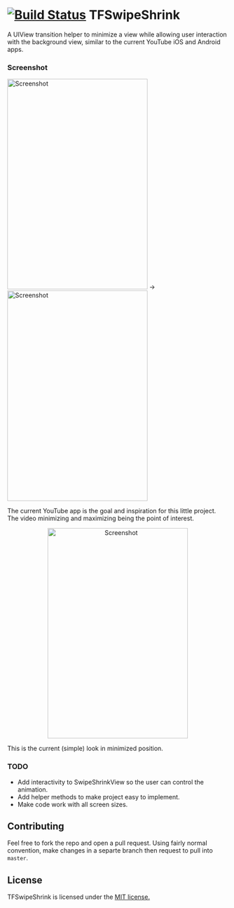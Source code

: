 [![Build Status](https://travis-ci.org/tfrank64/TFSwipeShrink.svg?branch=v0.1-alpha)](https://travis-ci.org/tfrank64/TFSwipeShrink)
TFSwipeShrink
=============

A UIView transition helper to minimize a view while allowing user interaction with the background view, similar to the current YouTube iOS and Android apps.

### Screenshot

<p align="left">
    <img src="https://github.com/tfrank64/TFSwipeShrink/raw/master/RepoImages/transition.PNG" alt="Screenshot" height="480" width="320"/> -> 
    
  <img src="https://github.com/tfrank64/TFSwipeShrink/raw/master/RepoImages/minimized.PNG" alt="Screenshot" height="480" width="320"/>
</p>

The current YouTube app is the goal and inspiration for this little project. The video minimizing and maximizing being the point of interest.

<p align ="center">
<img src="https://github.com/tfrank64/TFSwipeShrink/raw/master/RepoImages/repo-minimized.png" alt="Screenshot" height="480" width="320"/>
</p>

This is the current (simple) look in minimized position.

### TODO

* Add interactivity to SwipeShrinkView so the user can control the animation.
* Add helper methods to make project easy to implement.
* Make code work with all screen sizes.

## Contributing

Feel free to fork the repo and open a pull request. Using fairly normal convention, make changes in a separte branch then request to pull into `master`.

## License
TFSwipeShrink is licensed under the [MIT license.](https://github.com/tfrank64/TFSwipeShrink/blob/master/LICENSE.md)
